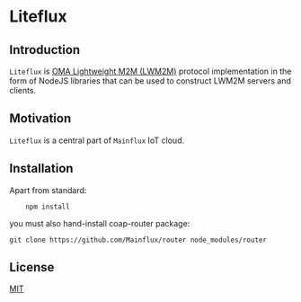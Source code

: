 # Liteflux

## Introduction
`Liteflux` is [OMA Lightweight M2M (LWM2M)](http://openmobilealliance.org/about-oma/work-program/m2m-enablers/) protocol implementation in the form of NodeJS libraries that can be used to construct LWM2M servers and clients.

## Motivation
`Liteflux` is a central part of `Mainflux` IoT cloud.

## Installation
Apart from standard:
```
    npm install
```

you must also hand-install coap-router package:

```
git clone https://github.com/Mainflux/router node_modules/router
```

## License
[MIT](https://en.wikipedia.org/wiki/MIT_License)
